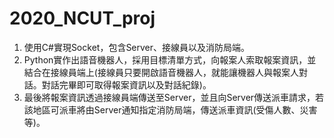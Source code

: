 # 2020_NCUT_proj
1. 使用C#實現Socket，包含Server、接線員以及消防局端。
2. Python實作出語音機器人，採用目標清單方式，向報案人索取報案資訊，並結合在接線員端上(接線員只要開啟語音機器人，就能讓機器人與報案人對話。對話完畢即可取得報案資訊以及對話紀錄)。
3. 最後將報案資訊透過接線員端傳送至Server，並且向Server傳送派車請求，若該地區可派車將由Server通知指定消防局端，傳送派車資訊(受傷人數、災害等)。
